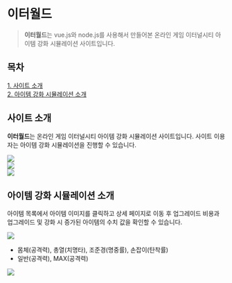# 이터월드
> <strong>이터월드</strong>는 vue.js와 node.js를 사용해서 만들어본 온라인 게임 이터널시티 아이템 강화 시뮬레이션 사이트입니다.<br>

## 목차
[1. 사이트 소개](#사이트-소개)<br>
[2. 아이템 강화 시뮬레이션 소개](#아이템-강화-시뮬레이션-소개)<br>


## 사이트 소개
<strong>이터월드</strong>는 온라인 게임 이터널시티 아이템 강화 시뮬레이션 사이트입니다. 사이트 이용자는 아이템 강화 시뮬레이션을 진행할 수 있습니다.<br>

![](https://raw.githubusercontent.com/github-denver/images/master/denver-world/images/001.jpg)<br>
![](https://raw.githubusercontent.com/github-denver/images/master/denver-world/images/002.jpg)<br>
![](https://raw.githubusercontent.com/github-denver/images/master/denver-world/images/005.jpg)<br>

## 아이템 강화 시뮬레이션 소개
아이템 목록에서 아이템 이미지를 클릭하고 상세 페이지로 이동 후 업그레이드 비용과 업그레이드 및 강화 시 증가된 아이템의 수치 값을 확인할 수 있습니다.<br>

![](https://raw.githubusercontent.com/github-denver/images/master/denver-world/images/006.jpg)<br>

+ 몸체(공격력), 총열(치명타), 조준경(명중률), 손잡이(탄착률)<br>
+ 일반(공격력), MAX(공격력)<br>

![](https://raw.githubusercontent.com/github-denver/images/master/denver-world/images/007.jpg)<br>
